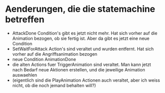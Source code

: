 ﻿# Aenderungen, die die statemachine betreffen

- AttackDone Condition's gibt es jetzt nicht mehr. Hat sich vorher auf die Animation bezogen, ob sie fertig ist. Aber da gibt es jetzt eine neue Condition 
- SetWaitForAttack Action's sind veraltet und wurden entfernt. Hat sich vorher auf die Angriffsanimation bezogen 
- neue Condition AnimationDone
- die alten Actions fuer TriggerAnimation sind veraltet. Man kann jetzt nach Bedarf neue Aktionen erstellen, und die jeweilige Animation auswaehlen 
- (eigentlich sind die PlayAnimation Actionen auch veraltet, aber ich weiss nicht, ob die noch jemand behalten will?) 
